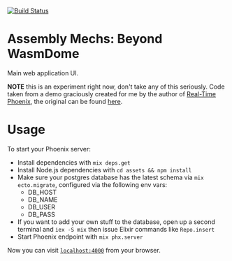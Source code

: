 [![Build Status](https://travis-ci.org/wascc/wasmdome-web.svg?branch=master)](https://travis-ci.org/wascc/wasmdome-web)

# Assembly Mechs: Beyond WasmDome

Main web application UI.

**NOTE** this is an experiment right now, don't take any of this seriously. Code taken from a demo graciously created for me by the author of [Real-Time Phoenix](https://pragprog.com/book/sbsockets/real-time-phoenix), the original can be found [here](https://github.com/sb8244/gnat-live-view-demo).

# Usage

To start your Phoenix server:

  * Install dependencies with `mix deps.get`
  * Install Node.js dependencies with `cd assets && npm install`
  * Make sure your postgres database has the latest schema via `mix ecto.migrate`, configured via the following env vars:
    * DB_HOST
    * DB_NAME
    * DB_USER
    * DB_PASS
  * If you want to add your own stuff to the database, open up a second terminal and `iex -S mix` then issue Elixir commands like `Repo.insert`
  * Start Phoenix endpoint with `mix phx.server`

Now you can visit [`localhost:4000`](http://localhost:4000) from your browser.
